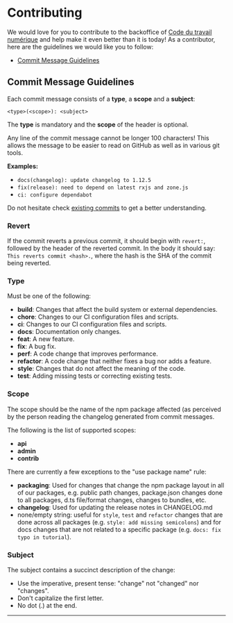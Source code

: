 # Contributing

We would love for you to contribute to the backoffice of [Code du travail
numérique][link-cdtn] and help make it even better than it is today! As a
contributor, here are the guidelines we would like you to follow:

- [Commit Message Guidelines](#commit-message-guidelines)

## Commit Message Guidelines

Each commit message consists of a **type**, a **scope** and a **subject**:

```
<type>(<scope>): <subject>
```

The **type** is mandatory and the **scope** of the header is optional.

Any line of the commit message cannot be longer 100 characters! This allows the
message to be easier to read on GitHub as well as in various git tools.

**Examples:**

- `docs(changelog): update changelog to 1.12.5`
- `fix(release): need to depend on latest rxjs and zone.js`
- `ci: configure dependabot`

Do not hesitate check [existing commits][link-cdtb-commits] to get a better
understanding.

### Revert

If the commit reverts a previous commit, it should begin with `revert:`,
followed by the header of the reverted commit. In the body it should say:
`This reverts commit <hash>.`, where the hash is the SHA of the commit being
reverted.

### Type

Must be one of the following:

- **build**: Changes that affect the build system or external dependencies.
- **chore**: Changes to our CI configuration files and scripts.
- **ci**: Changes to our CI configuration files and scripts.
- **docs**: Documentation only changes.
- **feat**: A new feature.
- **fix**: A bug fix.
- **perf**: A code change that improves performance.
- **refactor**: A code change that neither fixes a bug nor adds a feature.
- **style**: Changes that do not affect the meaning of the code.
- **test**: Adding missing tests or correcting existing tests.

### Scope

The scope should be the name of the npm package affected (as perceived by the
person reading the changelog generated from commit messages.

The following is the list of supported scopes:

- **api**
- **admin**
- **contrib**

There are currently a few exceptions to the "use package name" rule:

- **packaging**: Used for changes that change the npm package layout in all of
  our packages, e.g. public path changes, package.json changes done to all
  packages, d.ts file/format changes, changes to bundles, etc.
- **changelog**: Used for updating the release notes in CHANGELOG.md
- none/empty string: useful for `style`, `test` and `refactor` changes that are
  done across all packages (e.g. `style: add missing semicolons`) and for docs
  changes that are not related to a specific package (e.g.
  `docs: fix typo in tutorial`).

### Subject

The subject contains a succinct description of the change:

- Use the imperative, present tense: "change" not "changed" nor "changes".
- Don't capitalize the first letter.
- No dot (.) at the end.

---

[link-cdtb-commits]:
  https://github.com/SocialGouv/code-du-travail-backoffice/commits/master
[link-cdtn]: https://codedutravail.num.social.gouv.fr
